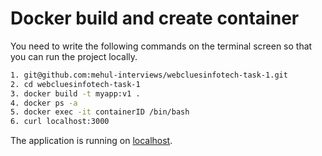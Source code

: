 # Docker build and create container

You need to write the following commands on the terminal screen so that you can run the project locally.

```sh
1. git@github.com:mehul-interviews/webcluesinfotech-task-1.git
2. cd webcluesinfotech-task-1
3. docker build -t myapp:v1 .
4. docker ps -a
5. docker exec -it containerID /bin/bash
6. curl localhost:3000
```

The application is running on [localhost](http://localhost:3000).
